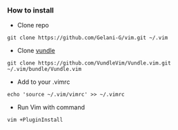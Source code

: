 ### How to install ###

* Clone repo

```
git clone https://github.com/Gelani-G/vim.git ~/.vim
```

* Clone [vundle](https://github.com/gmarik/vundle)

```
git clone https://github.com/VundleVim/Vundle.vim.git ~/.vim/bundle/Vundle.vim
```

* Add to your .vimrc

```
echo 'source ~/.vim/vimrc' >> ~/.vimrc
```

* Run Vim with command

```
vim +PluginInstall
```
